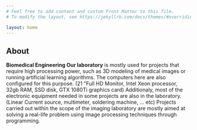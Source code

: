 ```yaml
---
# Feel free to add content and custom Front Matter to this file.
# To modify the layout, see https://jekyllrb.com/docs/themes/#overriding-theme-defaults

layout: home
---
```


<h2>About</h2>
<strong>Biomedical Engineering Our laboratory</strong>  is mostly used for projects that require high processing power, such as 3D modeling of medical images or running artificial learning algorithms. The computers here are also configured for this purpose. (21 ”Full HD Monitor, Intel Xeon processor, 32gb RAM, SSD disk, GTX 1080Ti graphics card)
Additionaly, most of the electronic equipment needed in some projects are also in the laboratory. (Linear Current source, multimeter, soldering machine, ... etc)
Projects carried out within the scope of the imaging laboratory are mostly aimed at solving a real-life problem using image processing techniques through programming.

